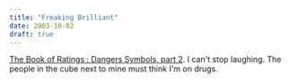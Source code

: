 ```yaml
---
title: "Freaking Brilliant"
date: 2003-10-02
draft: true
---
```

[The Book of Ratings : Dangers Symbols, part 2](https://web.archive.org/web/20031024225714/http://www.bookofratings.com/dangersymbols2.html "The Book of Ratings"). I can't stop laughing. The people in the cube next to mine must think I'm on drugs.
